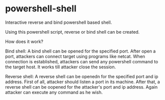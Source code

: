 # powershell-shell


Interactive reverse and bind powershell based shell.

Using this powershell script, reverse or bind shell can be created.

How does it work?

Bind shell: A bind shell can be opened for the specified port. After open a port, attackers can connect target using programs like netcat. When connection is established, attackers can send any powershell command to the target host. It works till attacker close the session.

Reverse shell: A reverse shell can be openedn for the specified port and ip address. First of all, attacker should listen a port in its machine. After that, a reverse shell can be oopened for the attacker's port and ip address. Again attacker can execute any command as he wish.

